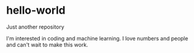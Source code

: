 # hello-world
Just another repository

I'm interested in coding and machine learning. I love numbers and people and can't wait to make this work.
